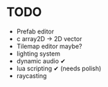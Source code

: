 # TODO

* Prefab editor
* c array2D -> 2D vector
* Tilemap editor maybe?
* lighting system
* dynamic audio ✔
* lua scripting ✔ (needs polish)
* raycasting
